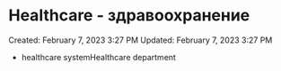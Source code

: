 # Healthcare - здравоохранение

Created: February 7, 2023 3:27 PM
Updated: February 7, 2023 3:27 PM

- healthcare systemHealthcare department